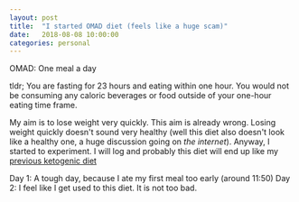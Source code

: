 ```yaml
---
layout: post
title:  "I started OMAD diet (feels like a huge scam)"
date:   2018-08-08 10:00:00
categories: personal
---
```


OMAD: One meal a day

tldr; You are fasting for 23 hours and eating within one hour.  You would not be consuming any caloric beverages or food outside of your one-hour eating time frame. 


My aim is to lose weight very quickly. This aim is already wrong. Losing weight quickly doesn't sound very healthy (well this diet also doesn't look like a healthy one, a huge discussion going on *the internet*). Anyway, I started to experiment. I will log and probably this diet will end up  like my [previous ketogenic diet](https://hasantayyar.net/personal/2016/11/17/diet/)


Day 1: A tough day, because I ate my first meal too early (around 11:50)
Day 2: I feel like I get used to this diet. It is not too bad.

